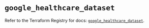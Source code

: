 # `google_healthcare_dataset`

Refer to the Terraform Registry for docs: [`google_healthcare_dataset`](https://registry.terraform.io/providers/hashicorp/google-beta/5.41.0/docs/resources/google_healthcare_dataset).
